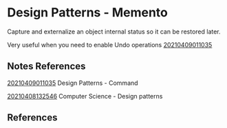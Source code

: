 ---
---
# Design Patterns - Memento

Capture and externalize an object internal status so it can be restored
later.

Very useful when you need to enable Undo operations
[20210409011035](/notes/20210409011035)

## Notes References

[20210409011035](/notes/20210409011035) Design Patterns - Command

[20210408132546](/notes/20210408132546) Computer Science - Design patterns

## References
